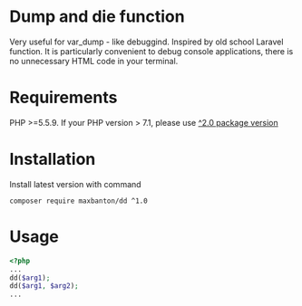 # Dump and die function

Very useful for var_dump - like debuggind. Inspired by old school Laravel function. 
It is particularly convenient to debug console applications, there is no unnecessary HTML code in your terminal.

# Requirements

PHP >=5.5.9. If your PHP version > 7.1, please use [^2.0 package version](https://github.com/maxbanton/dd/tree/master)

# Installation
Install latest version with command

```
composer require maxbanton/dd ^1.0
```

# Usage

```php
<?php
...
dd($arg1);
dd($arg1, $arg2);
...
```

